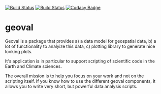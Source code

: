 [![Build Status](https://travis-ci.org/pygeo/geoval.svg?branch=master)](https://travis-ci.org/pygeo/geoval)
[![Build Status](https://travis-ci.org/pygeo/geoval.svg?branch=dev)](https://travis-ci.org/pygeo/geoval)
[![Codacy Badge](https://api.codacy.com/project/badge/Grade/965845c6ea53472f90b7fd5f792028db)](https://www.codacy.com/app/bulli92/geoval?utm_source=github.com&amp;utm_medium=referral&amp;utm_content=pygeo/geoval&amp;utm_campaign=Badge_Grade)

# geoval

Geoval is a package that provides a) a data model for geospatial data, b) a lot of functionality to analyize this data, c) plotting library to generate nice looking plots.

It's application is in particular to support scripting of scientific code in the Earth and Climate sciences.

The overall mission is to help you focus on your work and not on the scripting itself. If you know how to use the different geoval components, it allows you to write very short, but powerful data analysis scripts.
